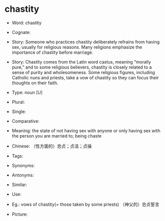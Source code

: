 # chastity

- Word: chastity
- Cognate: 
- Story: Someone who practices chastity deliberately refrains from having sex, usually for religious reasons. Many religions emphasize the importance of chastity before marriage.
- Story: Chastity comes from the Latin word castus, meaning “morally pure,” and to some religious believers, chastity is closely related to a sense of purity and wholesomeness. Some religious figures, including Catholic nuns and priests, take a vow of chastity so they can focus their thoughts on their faith.

- Type: noun [U]
- Plural: 
- Single: 
- Comparative: 
- Meaning: the state of not having sex with anyone or only having sex with the person you are married to; being chaste
- Chinese: （性方面的）忠贞；贞洁；贞操
- Tags: 
- Synonyms: 
- Antonyms: 
- Similar: 
- Use: 
- Eg.: vows of chastity(= those taken by some priests) （神父的）忠贞誓言
- Picture: 

